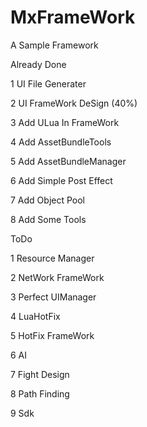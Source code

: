 # MxFrameWork

A Sample Framework

Already Done

1 UI File Generater

2 UI FrameWork DeSign (40%)

3 Add ULua In FrameWork

4 Add AssetBundleTools

5 Add AssetBundleManager

6 Add Simple Post Effect

7 Add Object Pool

8 Add Some Tools

ToDo

1 Resource Manager

2 NetWork FrameWork

3 Perfect UIManager

4 LuaHotFix

5 HotFix FrameWork

6 AI

7 Fight Design

8 Path Finding

9 Sdk
